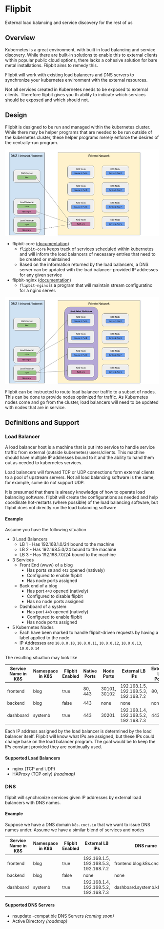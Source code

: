 # Flipbit
External load balancing and service discovery for the rest of us

## Overview
Kubernetes is a great environment, with built in load balancing and service discovery.  While there are built-in 
solutions to enable this to external clients within popular public cloud options, there lacks a cohesive solution for 
bare metal installations.  Flipbit aims to remedy this.
 
Flipbit will work with existing load balancers and DNS servers to synchronize your kubernetes environment with 
the external resources.

Not all services created in Kubernetes needs to be exposed to external clients.  Therefore flipbit gives you th 
ability to indicate which services should be exposed and which should not.

## Design

Flipbit is designed to be run and managed within the kubernetes cluster.  While there may be helper programs that 
are needed to be run outside of the kubernetes cluster, these helper programs merely enforce the desires of the 
centrally-run program.

![Flipbit Components](documentation/images/flipbit-components.png)

* flipbit-core ([documentation](flipbit-core/README.md))
  * `flipbit-core` keeps track of services scheduled within kubernetes and will inform the load balancers of 
  necessary entries that need to be created or maintained
  * Based on the information returned by the load balancers, a DNS server can be updated with the 
  load balancer-provided IP addresses for any given service
* flipbit-nginx ([documentation](flipbit-nginx/README.md))
  * `flipbit-nginx` is a program that will maintain stream configuratino for a nginx server.
  
![Flipbit Traffic](documentation/images/loadbalancing.png)

Flipbit can be instructed to route load balancer traffic to a subset of nodes.  This can be done to provide 
nodes optimized for traffic.  As Kubernetes nodes come and go from the cluster, load balancers will need to be 
updated with nodes that are in service.


## Definitions and Support

### Load Balancer
A load balancer host is a machine that is put into service to handle service traffic from external (outside kubernetes) 
users/clients.  This machine should have multiple IP addresses bound to it and the ability to hand them out as needed 
to kubernetes services.

Load balancers will forward TCP or UDP connections form external clients to a pool of upstream servers.  Not all load 
balancing software is the same, for example, some do not support UDP.

It is presumed that there is already knowledge of how to operate load balancing software.  flipbit will create the 
configurations as needed and help coordinate hot-restarts (where possible) of the load balancing software, but 
flipbit does not directly run the load balancing software

#### Example

Assume you have the following situation
* 3 Load Balancers
  * LB 1 - Has 192.168.1.0/24 bound to the machine
  * LB 2 - Has 192.168.5.0/24 bound to the machine
  * LB 3 - Has 192.168.7.0/24 bound to the machine
* 3 Services
  * Front End (www) of a blog
    * Has ports `80` and `443` opened (natively)
    * Configured to enable flipbit
    * Has node ports assigned
  * Back end of a blog
    * Has port `443` opened (natively)
    * Configured to disable flipbit
    * Has no node ports assigned
  * Dashboard of a system
    * Has port `443` opened (natively)
    * Configured to enable flipbit
    * Has node ports assigned
* 5 Kubernetes Nodes
  * Each have been marked to handle flipbit-driven requests by having a label applied to the node
  * IP Addresses are `10.0.0.10`, `10.0.0.11`, `10.0.0.12`, `10.0.0.13`, `10.0.0.14`
    
The resulting situation may look like

| Service Name in K8S | Namespace in K8S | Flipbit Enabled | Native Ports | Node Ports | External LB IPs | External LB Ports | K8S Nodes Used | 
| --- | --- | --- | --- | --- | --- | --- | --- |
| frontend | blog | true | 80, 443 | 30101, 30102 | 192.168.1.5, 192.168.5.3, 192.168.7.2 | 80, 443 | 10.0.0.2, 10.0.0.4, 10.0.0.5 |
| backend | blog | false | 443 | none | none | none | none |
| dashboard | systemb | true | 443 | 30201 | 192.168.1.4, 192.168.5.2, 192.168.7.3 | 443 | 10.0.0.1, 10.0.0.3, 10.0.0.5 |
 
Each IP address assigned by the load balancer is determined by the load balancer itself.  Flipbit will know what 
IPs are assigned, but these IPs could change base on the load balancer program.  The goal would be to keep the IPs 
constant provided they are continually used.


#### Supported Load Balancers
* nginx (TCP and UDP)
* HAProxy (TCP only) _(roadmap)_


### DNS
flipbit will synchronize services given IP addresses by external load balancers with DNS names.

#### Example

Suppose we have a DNS domain `k8s.cnct.io` that we want to issue DNS names under.
Assume we have a similar blend of services and nodes

| Service Name in K8S | Namespace in K8S | Flipbit Enabled | External LB IPs | DNS name |
| --- | --- | --- | --- | --- |
| frontend | blog | true | 192.168.1.5, 192.168.5.3, 192.168.7.2 | frontend.blog.k8s.cnct.io |
| backend | blog | false | none | none | none |
| dashboard | systemb | true | 192.168.1.4, 192.168.5.2, 192.168.7.3 | dashboard.systemb.k8s.cnct.io | 

#### Supported DNS Servers
* nsupdate -compatible DNS Servers _(coming soon)_ 
* Active Directory _(roadmap)_

### 
